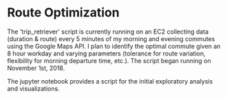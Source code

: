 # Route Optimization

The 'trip_retriever' script is currently running on an EC2 collecting data (duration & route) every 5 minutes of my morning and evening commutes using the Google Maps API. I plan to identify the optimal commute given an 8 hour workday and varying parameters (tolerance for route variation, flexibility for morning departure time, etc.). The script began running on November 1st, 2018. 

The jupyter notebook provides a script for the initial exploratory analysis and visualizations.
